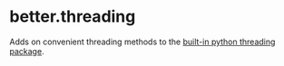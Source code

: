 # better.threading

Adds on convenient threading methods to the [built-in python threading package](https://docs.python.org/3.7/library/threading.html).